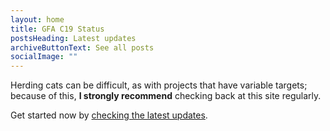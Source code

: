 ```yaml
---
layout: home
title: GFA C19 Status
postsHeading: Latest updates
archiveButtonText: See all posts
socialImage: ""
---
```

Herding cats can be difficult, as with projects that have variable targets; because of this, **I strongly recommend** checking back at this site regularly.

Get started now by [checking the latest updates](https://herding-cats.netlify.app/galleria).